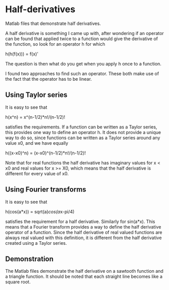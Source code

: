 Half-derivatives
================

Matlab files that demonstrate half derivatives.

A half derivative is something I came up with, after wondering if an operator can be found that applied twice to a function would give the derivative of the function, so look for an operator h for which

h(h(f(x))) = f(x)'

The question is then what do you get when you apply h once to a function.

I found two approaches to find such an operator. These both make use of the fact that the operator has to be linear.

Using Taylor series
-------------------

It is easy to see that 

h(x^n) = x^(n-1/2)*n!/(n-1/2)!

satisfies the requirements. If a function can be written as a Taylor series, this provides one way to define an operator h. It does not provide a unique way to do so, since functions can be written as a Taylor series around any value x0, and we have equally

h((x-x0)^n) = (x-x0)^(n-1/2)*n!/(n-1/2)!

Note that for real functions the half derivative has imaginary values for x < x0 and real values for x >= X0, which means that the half derivative is different for every value of x0.

Using Fourier transforms
------------------------

It is easy to see that

h(cos(a*x)) = sqrt(a)*cos(a*x-pi/4)

satisfies the requirement for a half derivative. Similarly for sin(a*x). This means that a Fourier transform provides a way to define the half derivative operator of a function. Since the half derivative of real valued functions are always real valued with this definition, it is different from the half derivative created using a Taylor series.

Demonstration
-------------

The Matlab files demonstrate the half derivative on a sawtooth function and a triangle function. It should be noted that each straight line becomes like a square root.

